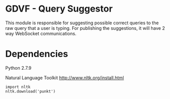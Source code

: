 # GDVF - Query Suggestor
This module is responsible for suggesting possible correct queries to the raw query that a user is typing.
For publishing the suggestions, it will have 2 way WebSocket communications.

# Dependencies
Python 2.7.9

Natural Language Toolkit http://www.nltk.org/install.html

```pyhton
import nltk
nltk.download('punkt')
```
